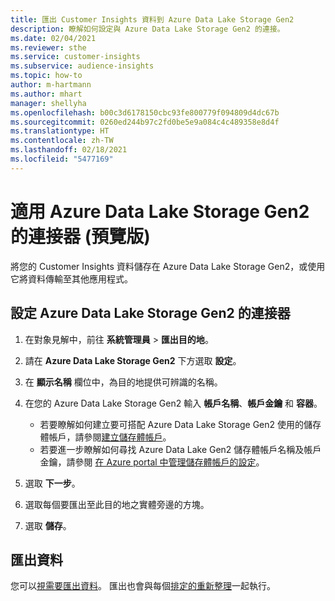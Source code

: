 ```yaml
---
title: 匯出 Customer Insights 資料到 Azure Data Lake Storage Gen2
description: 瞭解如何設定與 Azure Data Lake Storage Gen2 的連接。
ms.date: 02/04/2021
ms.reviewer: sthe
ms.service: customer-insights
ms.subservice: audience-insights
ms.topic: how-to
author: m-hartmann
ms.author: mhart
manager: shellyha
ms.openlocfilehash: b00c3d6178150cbc93fe800779f094809d4dc67b
ms.sourcegitcommit: 0260ed244b97c2fd0be5e9a084c4c489358e8d4f
ms.translationtype: HT
ms.contentlocale: zh-TW
ms.lasthandoff: 02/18/2021
ms.locfileid: "5477169"
---
```

# <a name="connector-for-azure-data-lake-storage-gen2-preview"></a>適用 Azure Data Lake Storage Gen2 的連接器 (預覽版)

將您的 Customer Insights 資料儲存在 Azure Data Lake Storage Gen2，或使用它將資料傳輸至其他應用程式。

## <a name="configure-the-connector-for-azure-data-lake-storage-gen2"></a>設定 Azure Data Lake Storage Gen2 的連接器

1. 在對象見解中，前往 **系統管理員** > **匯出目的地**。

1. 請在 **Azure Data Lake Storage Gen2** 下方選取 **設定**。

1. 在 **顯示名稱** 欄位中，為目的地提供可辨識的名稱。

1. 在您的 Azure Data Lake Storage Gen2 輸入 **帳戶名稱**、**帳戶金鑰** 和 **容器**。
    - 若要瞭解如何建立要可搭配 Azure Data Lake Storage Gen2 使用的儲存體帳戶，請參閱[建立儲存體帳戶](https://docs.microsoft.com/azure/storage/blobs/create-data-lake-storage-account)。 
    - 若要進一步瞭解如何尋找 Azure Data Lake Gen2 儲存體帳戶名稱及帳戶金鑰，請參閱 [在 Azure portal 中管理儲存體帳戶的設定](https://docs.microsoft.com/azure/storage/common/storage-account-manage)。

1. 選取 **下一步**。

1. 選取每個要匯出至此目的地之實體旁邊的方塊。

1. 選取 **儲存**。

## <a name="export-the-data"></a>匯出資料

您可以[視需要匯出資料](export-destinations.md#export-data-on-demand)。 匯出也會與每個[排定的重新整理](system.md#schedule-tab)一起執行。
